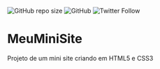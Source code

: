 ![GitHub repo size](https://img.shields.io/github/repo-size/steffanefelicio/MeuMiniSite)
![GitHub](https://img.shields.io/github/license/steffanefelicio/MeuMiniSite)
![Twitter Follow](https://img.shields.io/twitter/follow/Steffanefelicio?label=Seguir&style=social)

# MeuMiniSite
 Projeto de um mini site criando em HTML5 e CSS3

